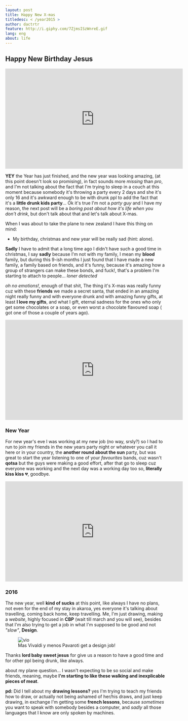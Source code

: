 ```yaml
---
layout: post
title: Happy New X-mas
titledesc: < /year2015 >
author: dactrtr
feature: http://i.giphy.com/7ZjmsISzWnreE.gif
lang: eng
about: life
---
```


## Happy New Birthday Jesus

<iframe width="560" height="315" src="https://www.youtube.com/embed/XYeM3uHVZnE" frameborder="0" allowfullscreen></iframe>

**YEY** the Year has just finished, and the new year was looking amazing, (at this point doesn't look so promising), in fact sounds more _missing_ than _pro_, and I'm not talking about the fact that I'm trying to sleep in a couch at this moment because somebody it's throwing a party every 2 days and she it's only 16 and it's awkward enough to be with drunk ppl to add the fact that it's a **little drunk kids party**...
Ok it's true I'm not a _party guy_ and I have my reason, the next post will be a _boring post about how it's life when you don't drink_, but don't talk about that and let's talk about X-mas.

When I was about to take the plane to new zealand I have this thing on mind:

- My birthday, christmas and new year will be really sad (hint: alone).

**Sadly** I have to admit that a long time ago I didn't have such a good time in christmas, I say **sadly** because I'm not with my family, I mean my **blood** family, but during this 9-ish months I just found that I have made a new family, a family based on friends, and it's funny, because it's amazing how a group of strangers can make these bonds, and fuck!, that's a problem I'm starting to attach to people... _loner detected_

_oh no emotions!_, enough of that shit, The thing it's X-mas was really funny cuz with these **friends** we made a secret santa, that ended in an amazing night really funny and with everyone drunk and with amazing funny gifts, at least **I love my gifts**, and what I gift, eternal sadness for the ones who only get some chocolates or a soap, or even worst a chocolate flavoured soap ( got one of those a couple of years ago).

<iframe width="560" height="315" src="https://www.youtube.com/embed/D_Kf66SyflA" frameborder="0" allowfullscreen></iframe>

### New Year

For new year's eve I was working at my new job (no way, srsly?) so I had to run to join my friends in the new years party night or whatever you call it here or in your country, the **another round about the sun** party, but was great to start the year listening to one of your _favourites_ bands, cuz wasn't **qotsa** but the guys were making a good effort, after that go to sleep cuz everyone was working and the next day was a working day too so, **literally kiss kiss** 💔, goodbye.

 <iframe width="560" height="315" src="https://www.youtube.com/embed/Ohul8O0MZZc" frameborder="0" allowfullscreen></iframe>
 
### 2016

The new year, well **kind of sucks** at this point, like always I have no plans, not even for the end of my stay in akaroa, yes everyone it's talking about travelling, coming back home, keep travelling. Me, I'm just drawing, making a _website_, highly focused in **CBP** (wait till march and you will see), besides that I'm also trying to get a job in what I'm supposed to be good and not _"slow"_, **Design**.

 <figure class="figimg">
   <img src="http://49.media.tumblr.com/6cc2ce9814436c08c5010b8bcb7cc5b1/tumblr_mg6vutIFBk1rl6bl6o1_400.gif" alt="vio">
<figcaption>
Mas Vivaldi y menos Pavaroti get a design job!
</figcaption>
</figure>

Thanks **lord baby sweet jesus** for give us a reason to have a good time and for other ppl being drunk, like always.

about my plane question... I wasn't expecting to be so social and make friends, meaning, maybe **I'm starting to like these walking and inexplicable pieces of meat**.

**pd:** Did I tell about my **drawing lessons?** yes I'm trying to teach my friends how to draw, or actually not being ashamed of her/his draws, and just keep drawing, in exchange I'm getting some **french lessons**, because _sometimes_ you want to speak with somebody besides a computer, and _sadly_ all those languages that I know are only spoken by machines.
